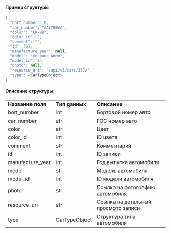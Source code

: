 #### Пример структуры

```java
{
  "bort_number": 0,
  "car_number": "AA7788AA",
  "color": "Синий",
  "color_id": 2,
  "comment": "",
  "id": 337,
  "manufacture_year": null,
  "model": "Шевроле Авео",
  "model_id": 14,
  "photo": null,
  "resource_uri": "/api/v1/cars/337/",
  "type": <CarTypeObject>
}
```

#### Описание структуры

|     |     |     |
| --- | --- | --- |
| **Название поля** | **Тип данных** | **Описание** |
| bort_number | int | Бортовой номер авто |
| car_number | str | ГОС номер авто |
| color | str | Цвет |
| color_id | int | ID цвета |
| comment | str | Комментарий |
| id  | int | ID записи |
| manufacture_year | int | Год выпуска автомобиля |
| model | str | Модель автомобиля |
| model_id | int | ID модели автомобиля |
| photo | str | Ссылка на фотографию автомобиля |
| resource_uri | str | Ссылка на детальный просмотр записи |
| type | CarTypeObject | Структура типа автомобиля |